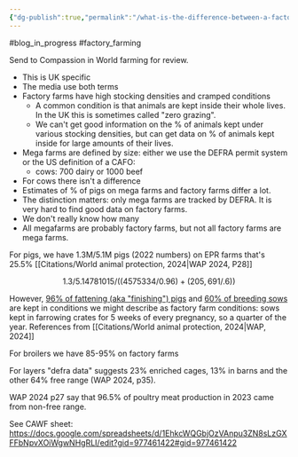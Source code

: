```yaml
---
{"dg-publish":true,"permalink":"/what-is-the-difference-between-a-factory-farm-and-a-mega-farm-q/","tags":["#factory_farming","#blog_in_progress"],"created":"2025-10-23T17:42:42.191+01:00","updated":"2025-10-23T18:06:08.624+01:00"}
---
```


#blog_in_progress #factory_farming 

Send to Compassion in World farming for review.

- This is UK specific
- The media use both terms
- Factory farms have high stocking densities and cramped conditions
	- A common condition is that animals are kept inside their whole lives. In the UK this is sometimes called "zero grazing".
	- We can't get good information on the % of animals kept under various stocking densities, but can get data on % of animals kept inside for large amounts of their lives.
- Mega farms are defined by size: either we use the DEFRA permit system or the US definition of a CAFO:
	- cows: 700 dairy or 1000 beef
- For cows there isn't a difference
- Estimates of % of pigs on mega farms and factory farms differ a lot.
- The distinction matters: only mega farms are tracked by DEFRA. It is very hard to find good data on factory farms.
- We don't really know how many 
- All megafarms are probably factory farms, but not all factory farms are mega farms.


For pigs, we have 1.3M/5.1M pigs (2022 numbers) on EPR farms that's 25.5% [[Citations/World animal protection, 2024\|WAP 2024, P28]]
```math
1.3/5.1
4781015/((4575334/0.96)+(205,691/.6))
```

However, [96% of fattening (aka "finishing") pigs](https://assets.publishing.service.gov.uk/government/uploads/system/uploads/attachment_data/file/1166187/structure-june-uktimeseries-28jun23.ods) and [60% of breeding sows](https://www.daera-ni.gov.uk/sites/default/files/publications/daera/Agricultural%20Census%202022%20Publication_1.pdf) are kept in conditions we might describe as factory farm conditions: sows kept in farrowing crates for 5 weeks of every pregnancy, so a quarter of the year. References from [[Citations/World animal protection, 2024\|WAP, 2024]]

For broilers we have 85-95% on factory farms 

For layers "defra data" suggests 23% enriched cages, 13% in barns and the other 64% free range (WAP 2024, p35). 

WAP 2024 p27 say that 96.5% of poultry meat production in 2023 came from non-free range.

See CAWF sheet: https://docs.google.com/spreadsheets/d/1EhkcWQGbjOzVAnpu3ZN8sLzGXFFbNpvXOiWgwNHgRLI/edit?gid=977461422#gid=977461422


